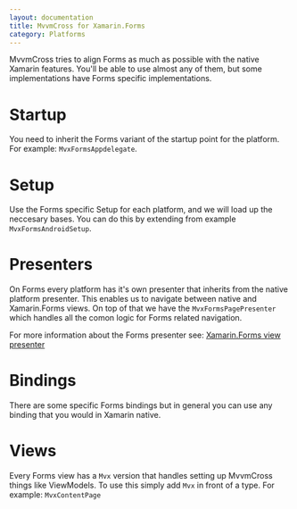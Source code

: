 ```yaml
---
layout: documentation
title: MvvmCross for Xamarin.Forms
category: Platforms
---
```


MvvmCross tries to align Forms as much as possible with the native Xamarin features. You'll be able to use almost any of them, but some implementations have Forms specific implementations.

# Startup

You need to inherit the Forms variant of the startup point for the platform. For example: `MvxFormsAppdelegate`.

# Setup

Use the Forms specific Setup for each platform, and we will load up the neccesary bases. You can do this by extending from example `MvxFormsAndroidSetup`.

# Presenters

On Forms every platform has it's own presenter that inherits from the native platform presenter. This enables us to navigate between native and Xamarin.Forms views. On top of that we have the `MvxFormsPagePresenter` which handles all the comon logic for Forms related navigation.

For more information about the Forms presenter see: [Xamarin.Forms view presenter](\xamarin-forms-view-presenter.html)

# Bindings

There are some specific Forms bindings but in general you can use any binding that you would in Xamarin native.

# Views

Every Forms view has a `Mvx` version that handles setting up MvvmCross things like ViewModels. To use this simply add `Mvx` in front of a type. For example: `MvxContentPage`